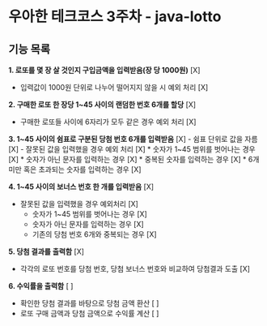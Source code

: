 # 우아한 테크코스 3주차 - java-lotto

## 기능 목록

**1. 로또를 몇 장 살 것인지 구입금액을 입력받음(장 당 1000원)** [X]
- 입력값이 1000원 단위로 나누어 떨어지지 않을 시 예외 처리 [X]


**2. 구매한 로또 한 장당 1~45 사이의 랜덤한 번호 6개를 할당** [X]
- 구매한 로또들 사이에 6자리가 모두 같은 경우 예외 처리 [X]


**3. 1~45 사이의 쉼표로 구분된 당첨 번호 6개를 입력받음** [X]
    - 쉼표 단위로 값을 자름 [X]
    - 잘못된 값을 입력했을 경우 예외 처리 [X]
        * 숫자가 1~45 범위를 벗어나는 경우 [X]
        * 숫자가 아닌 문자를 입력하는 경우 [X]
        * 중복된 숫자를 입력하는 경우 [X]
        * 6개 미만 혹은 초과되는 숫자를 입력하는 경우 [X]


**4. 1~45 사이의 보너스 번호 한 개를 입력받음** [X]
- 잘못된 값을 입력했을 경우 예외처리 [X]
    * 숫자가 1~45 범위를 벗어나는 경우 [X]
    * 숫자가 아닌 문자를 입력하는 경우 [X]
    * 기존의 당첨 번호 6개와 중복되는 경우 [X]


**5. 당첨 결과를 출력함** [X]
- 각각의 로또 번호를 당첨 번호, 당첨 보너스 번호와 비교하여 당첨결과 도출 [X]


**6. 수익률을 출력함** [ ]
- 확인한 당첨 결과를 바탕으로 당첨 금액 환산 [ ]
- 로또 구매 금액과 당첨 금액으로 수익률 계산 [ ]
